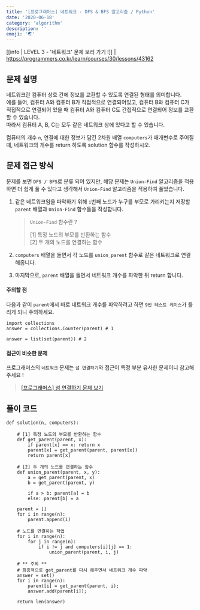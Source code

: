 ```yaml
---
title: '[프로그래머스] 네트워크 - DFS & BFS 알고리즘 / Python'
date: '2020-06-18'
category: 'algorithm'
description: ''
emoji: '🌏'
---
```


[[info | LEVEL 3 - '네트워크' 문제 보러 가기 !]]
| https://programmers.co.kr/learn/courses/30/lessons/43162

## 문제 설명

네트워크란 컴퓨터 상호 간에 정보를 교환할 수 있도록 연결된 형태를 의미합니다.  
예를 들어, 컴퓨터 A와 컴퓨터 B가 직접적으로 연결되어있고, 컴퓨터 B와 컴퓨터 C가 직접적으로 연결되어 있을 때 컴퓨터 A와 컴퓨터 C도 간접적으로 연결되어 정보를 교환할 수 있습니다.  
따라서 컴퓨터 A, B, C는 모두 같은 네트워크 상에 있다고 할 수 있습니다.

컴퓨터의 개수 `n`, 연결에 대한 정보가 담긴 2차원 배열 `computers`가 매개변수로 주어질 때, 네트워크의 개수를 return 하도록 solution 함수를 작성하시오.

## 문제 접근 방식

문제를 보면 `DFS / BFS`로 분류 되어 있지만, 해당 문제는 `Union-Find` 알고리즘을 적용하면 더 쉽게 풀 수 있다고 생각해서 `Union-Find` 알고리즘을 적용하여 풀었습니다.

1. 같은 네트워크임을 파악하기 위해 `i`번째 노드가 누구를 부모로 가리키는지 저장할 `parent` 배열과 `Union-Find` 함수들을 작성합니다.

   > `Union-Find` 함수란 ?
   >
   > [1] 특정 노드의 부모를 반환하는 함수  
   > [2] 두 개의 노드를 연결하는 함수

2. `computers` 배열을 돌면서 각 노드를 `union_parent` 함수로 같은 네트워크로 연결해줍니다.

3. 마지막으로, `parent` 배열을 돌면서 네트워크 개수를 파악한 뒤 return 합니다.

#### 주의할 점

다음과 같이 `parent`에서 바로 네트워크 개수를 파악하려고 하면 `9번 테스트 케이스`가 틀리게 되니 주의하세요.

```python:title=Python
import collections
answer = collections.Counter(parent) # 1

answer = list(set(parent)) # 2
```

#### 접근이 비슷한 문제

프로그래머스의 `네트워크` 문제는 `섬 연결하기`와 접근이 특정 부분 유사한 문제이니 참고해주세요 !

> [[프로그래머스] 섬 연결하기 문제 보기](/category/algorithm/greedy/island-connection)

## 풀이 코드

```python:title=Python
def solution(n, computers):

    # [1] 특정 노드의 부모를 반환하는 함수
    def get_parent(parent, x):
        if parent[x] == x: return x
        parent[x] = get_parent(parent, parent[x])
        return parent[x]

    # [2] 두 개의 노드를 연결하는 함수
    def union_parent(parent, x, y):
        a = get_parent(parent, x)
        b = get_parent(parent, y)

        if a > b: parent[a] = b
        else: parent[b] = a

    parent = []
    for i in range(n):
        parent.append(i)

    # 노드를 연결하는 작업
    for i in range(n):
        for j in range(n):
            if i != j and computers[i][j] == 1:
                union_parent(parent, i, j)

    # ** 주의 **
    # 최종적으로 get_parent를 다시 해주면서 네트워크 개수 파악
    answer = set()
    for i in range(n):
        parent[i] = get_parent(parent, i);
        answer.add(parent[i]);

    return len(answer)
```
